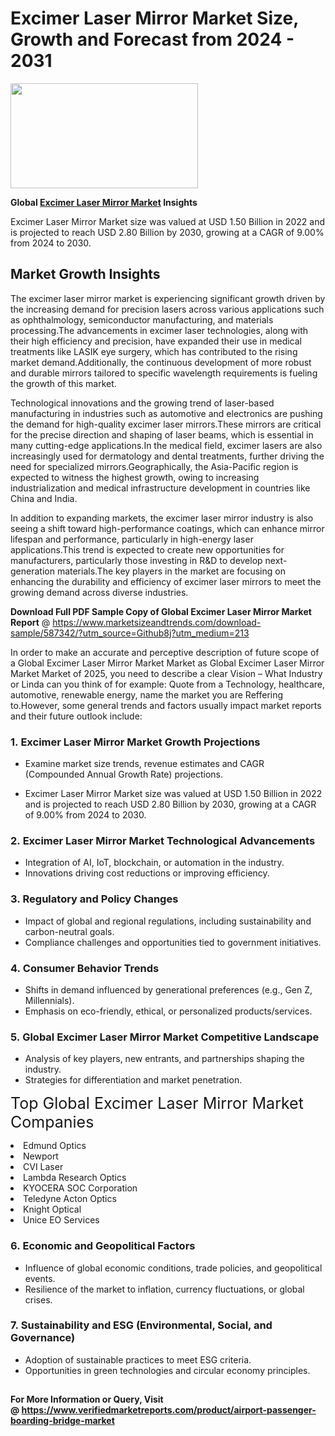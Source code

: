 <H1>Excimer Laser Mirror Market Size, Growth and Forecast from 2024 - 2031</H1><img class="aligncenter size-medium wp-image-584254" src="https://thirdeyenews.in/wp-content/uploads/2024/09/Global-Market-Research-300x168.jpeg" alt="" width="300" height="168" /><p><strong>Global&nbsp;<a href="https://www.marketsizeandtrends.com/download-sample/587342/?utm_source=Github8j?utm_medium=213">Excimer Laser Mirror Market</a> Insights</strong></p><p>Excimer Laser Mirror Market size was valued at USD 1.50 Billion in 2022 and is projected to reach USD 2.80 Billion by 2030, growing at a CAGR of 9.00% from 2024 to 2030.</p><p><h2>Market Growth Insights</h2> <p>The excimer laser mirror market is experiencing significant growth driven by the increasing demand for precision lasers across various applications such as ophthalmology, semiconductor manufacturing, and materials processing.The advancements in excimer laser technologies, along with their high efficiency and precision, have expanded their use in medical treatments like LASIK eye surgery, which has contributed to the rising market demand.Additionally, the continuous development of more robust and durable mirrors tailored to specific wavelength requirements is fueling the growth of this market.</p> <p>Technological innovations and the growing trend of laser-based manufacturing in industries such as automotive and electronics are pushing the demand for high-quality excimer laser mirrors.These mirrors are critical for the precise direction and shaping of laser beams, which is essential in many cutting-edge applications.In the medical field, excimer lasers are also increasingly used for dermatology and dental treatments, further driving the need for specialized mirrors.Geographically, the Asia-Pacific region is expected to witness the highest growth, owing to increasing industrialization and medical infrastructure development in countries like China and India.</p> <p>In addition to expanding markets, the excimer laser mirror industry is also seeing a shift toward high-performance coatings, which can enhance mirror lifespan and performance, particularly in high-energy laser applications.This trend is expected to create new opportunities for manufacturers, particularly those investing in R&D to develop next-generation materials.The key players in the market are focusing on enhancing the durability and efficiency of excimer laser mirrors to meet the growing demand across diverse industries.</p> <p><span class=""><strong>Download Full PDF Sample Copy of Global Excimer Laser Mirror Market Report</strong> @ <a href="https://www.marketsizeandtrends.com/download-sample/587342/?utm_source=Github8j?utm_medium=213" target="_blank">https://www.marketsizeandtrends.com/download-sample/587342/?utm_source=Github8j?utm_medium=213</a></span></p><p>In order to make an accurate and perceptive description of future scope of a Global&nbsp;Excimer Laser Mirror Market Market as Global&nbsp;Excimer Laser Mirror Market Market of 2025, you need to describe a clear Vision &ndash; What Industry or Linda can you think of for example: Quote from a Technology, healthcare, automotive, renewable energy, name the market you are Reffering to.However, some general trends and factors usually impact market reports and their future outlook include:</p><h3>1.&nbsp;<strong>Excimer Laser Mirror Market Growth Projections</strong></h3><ul><li>Examine market size trends, revenue estimates and CAGR (Compounded Annual Growth Rate) projections.</li><li><p>Excimer Laser Mirror Market size was valued at USD 1.50 Billion in 2022 and is projected to reach USD 2.80 Billion by 2030, growing at a CAGR of 9.00% from 2024 to 2030.</p></li></ul><h3>2.&nbsp;<strong>Excimer Laser Mirror Market Technological Advancements</strong></h3><ul><li>Integration of AI, IoT, blockchain, or automation in the industry.</li><li>Innovations driving cost reductions or improving efficiency.</li></ul><h3>3.&nbsp;<strong>Regulatory and Policy Changes</strong></h3><ul><li>Impact of global and regional regulations, including sustainability and carbon-neutral goals.</li><li>Compliance challenges and opportunities tied to government initiatives.</li></ul><h3>4.&nbsp;<strong>Consumer Behavior Trends</strong></h3><ul><li>Shifts in demand influenced by generational preferences (e.g., Gen Z, Millennials).</li><li>Emphasis on eco-friendly, ethical, or personalized products/services.</li></ul><h3>5.&nbsp;<strong>Global Excimer Laser Mirror Market Competitive Landscape</strong></h3><ul><li>Analysis of key players, new entrants, and partnerships shaping the industry.</li><li>Strategies for differentiation and market penetration.</li></ul><p data-pm-slice="1 1 []"><span style="color: inherit; font-family: inherit; font-size: 25px;">Top Global Excimer Laser Mirror Market Companies</span></p><div class="" data-test-id=""><p><li>Edmund Optics</li><li> Newport</li><li> CVI Laser</li><li> Lambda Research Optics</li><li> KYOCERA SOC Corporation</li><li> Teledyne Acton Optics</li><li> Knight Optical</li><li> Unice EO Services</li></p></div><h3>6.&nbsp;<strong>Economic and Geopolitical Factors</strong></h3><ul><li>Influence of global economic conditions, trade policies, and geopolitical events.</li><li>Resilience of the market to inflation, currency fluctuations, or global crises.</li></ul><h3>7.&nbsp;<strong>Sustainability and ESG (Environmental, Social, and Governance)</strong></h3><ul><li>Adoption of sustainable practices to meet ESG criteria.</li><li>Opportunities in green technologies and circular economy principles.</li></ul><h2><strong style="font-size: 14px;">For More Information or Query, Visit @&nbsp;</strong><a style="background-color: #ffffff; font-size: 14px;" href="https://www.marketsizeandtrends.com/report/excimer-laser-mirror-market/" target="_blank">https://www.verifiedmarketreports.com/product/airport-passenger-boarding-bridge-market</a></h2>